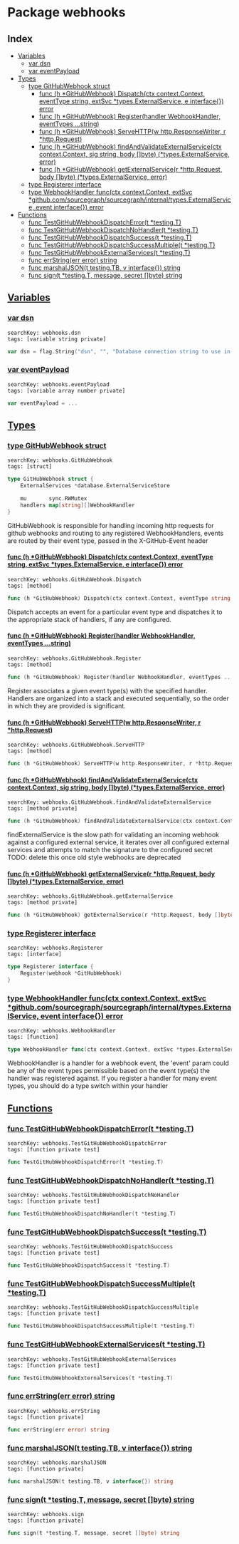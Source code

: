 # Package webhooks

## Index

* [Variables](#var)
    * [var dsn](#dsn)
    * [var eventPayload](#eventPayload)
* [Types](#type)
    * [type GitHubWebhook struct](#GitHubWebhook)
        * [func (h *GitHubWebhook) Dispatch(ctx context.Context, eventType string, extSvc *types.ExternalService, e interface{}) error](#GitHubWebhook.Dispatch)
        * [func (h *GitHubWebhook) Register(handler WebhookHandler, eventTypes ...string)](#GitHubWebhook.Register)
        * [func (h *GitHubWebhook) ServeHTTP(w http.ResponseWriter, r *http.Request)](#GitHubWebhook.ServeHTTP)
        * [func (h *GitHubWebhook) findAndValidateExternalService(ctx context.Context, sig string, body []byte) (*types.ExternalService, error)](#GitHubWebhook.findAndValidateExternalService)
        * [func (h *GitHubWebhook) getExternalService(r *http.Request, body []byte) (*types.ExternalService, error)](#GitHubWebhook.getExternalService)
    * [type Registerer interface](#Registerer)
    * [type WebhookHandler func(ctx context.Context, extSvc *github.com/sourcegraph/sourcegraph/internal/types.ExternalService, event interface{}) error](#WebhookHandler)
* [Functions](#func)
    * [func TestGitHubWebhookDispatchError(t *testing.T)](#TestGitHubWebhookDispatchError)
    * [func TestGitHubWebhookDispatchNoHandler(t *testing.T)](#TestGitHubWebhookDispatchNoHandler)
    * [func TestGitHubWebhookDispatchSuccess(t *testing.T)](#TestGitHubWebhookDispatchSuccess)
    * [func TestGitHubWebhookDispatchSuccessMultiple(t *testing.T)](#TestGitHubWebhookDispatchSuccessMultiple)
    * [func TestGitHubWebhookExternalServices(t *testing.T)](#TestGitHubWebhookExternalServices)
    * [func errString(err error) string](#errString)
    * [func marshalJSON(t testing.TB, v interface{}) string](#marshalJSON)
    * [func sign(t *testing.T, message, secret []byte) string](#sign)


## <a id="var" href="#var">Variables</a>

### <a id="dsn" href="#dsn">var dsn</a>

```
searchKey: webhooks.dsn
tags: [variable string private]
```

```Go
var dsn = flag.String("dsn", "", "Database connection string to use in integration tests")
```

### <a id="eventPayload" href="#eventPayload">var eventPayload</a>

```
searchKey: webhooks.eventPayload
tags: [variable array number private]
```

```Go
var eventPayload = ...
```

## <a id="type" href="#type">Types</a>

### <a id="GitHubWebhook" href="#GitHubWebhook">type GitHubWebhook struct</a>

```
searchKey: webhooks.GitHubWebhook
tags: [struct]
```

```Go
type GitHubWebhook struct {
	ExternalServices *database.ExternalServiceStore

	mu       sync.RWMutex
	handlers map[string][]WebhookHandler
}
```

GitHubWebhook is responsible for handling incoming http requests for github webhooks and routing to any registered WebhookHandlers, events are routed by their event type, passed in the X-GitHub-Event header 

#### <a id="GitHubWebhook.Dispatch" href="#GitHubWebhook.Dispatch">func (h *GitHubWebhook) Dispatch(ctx context.Context, eventType string, extSvc *types.ExternalService, e interface{}) error</a>

```
searchKey: webhooks.GitHubWebhook.Dispatch
tags: [method]
```

```Go
func (h *GitHubWebhook) Dispatch(ctx context.Context, eventType string, extSvc *types.ExternalService, e interface{}) error
```

Dispatch accepts an event for a particular event type and dispatches it to the appropriate stack of handlers, if any are configured. 

#### <a id="GitHubWebhook.Register" href="#GitHubWebhook.Register">func (h *GitHubWebhook) Register(handler WebhookHandler, eventTypes ...string)</a>

```
searchKey: webhooks.GitHubWebhook.Register
tags: [method]
```

```Go
func (h *GitHubWebhook) Register(handler WebhookHandler, eventTypes ...string)
```

Register associates a given event type(s) with the specified handler. Handlers are organized into a stack and executed sequentially, so the order in which they are provided is significant. 

#### <a id="GitHubWebhook.ServeHTTP" href="#GitHubWebhook.ServeHTTP">func (h *GitHubWebhook) ServeHTTP(w http.ResponseWriter, r *http.Request)</a>

```
searchKey: webhooks.GitHubWebhook.ServeHTTP
tags: [method]
```

```Go
func (h *GitHubWebhook) ServeHTTP(w http.ResponseWriter, r *http.Request)
```

#### <a id="GitHubWebhook.findAndValidateExternalService" href="#GitHubWebhook.findAndValidateExternalService">func (h *GitHubWebhook) findAndValidateExternalService(ctx context.Context, sig string, body []byte) (*types.ExternalService, error)</a>

```
searchKey: webhooks.GitHubWebhook.findAndValidateExternalService
tags: [method private]
```

```Go
func (h *GitHubWebhook) findAndValidateExternalService(ctx context.Context, sig string, body []byte) (*types.ExternalService, error)
```

findExternalService is the slow path for validating an incoming webhook against a configured external service, it iterates over all configured external services and attempts to match the signature to the configured secret TODO: delete this once old style webhooks are deprecated 

#### <a id="GitHubWebhook.getExternalService" href="#GitHubWebhook.getExternalService">func (h *GitHubWebhook) getExternalService(r *http.Request, body []byte) (*types.ExternalService, error)</a>

```
searchKey: webhooks.GitHubWebhook.getExternalService
tags: [method private]
```

```Go
func (h *GitHubWebhook) getExternalService(r *http.Request, body []byte) (*types.ExternalService, error)
```

### <a id="Registerer" href="#Registerer">type Registerer interface</a>

```
searchKey: webhooks.Registerer
tags: [interface]
```

```Go
type Registerer interface {
	Register(webhook *GitHubWebhook)
}
```

### <a id="WebhookHandler" href="#WebhookHandler">type WebhookHandler func(ctx context.Context, extSvc *github.com/sourcegraph/sourcegraph/internal/types.ExternalService, event interface{}) error</a>

```
searchKey: webhooks.WebhookHandler
tags: [function]
```

```Go
type WebhookHandler func(ctx context.Context, extSvc *types.ExternalService, event interface{}) error
```

WebhookHandler is a handler for a webhook event, the 'event' param could be any of the event types permissible based on the event type(s) the handler was registered against. If you register a handler for many event types, you should do a type switch within your handler 

## <a id="func" href="#func">Functions</a>

### <a id="TestGitHubWebhookDispatchError" href="#TestGitHubWebhookDispatchError">func TestGitHubWebhookDispatchError(t *testing.T)</a>

```
searchKey: webhooks.TestGitHubWebhookDispatchError
tags: [function private test]
```

```Go
func TestGitHubWebhookDispatchError(t *testing.T)
```

### <a id="TestGitHubWebhookDispatchNoHandler" href="#TestGitHubWebhookDispatchNoHandler">func TestGitHubWebhookDispatchNoHandler(t *testing.T)</a>

```
searchKey: webhooks.TestGitHubWebhookDispatchNoHandler
tags: [function private test]
```

```Go
func TestGitHubWebhookDispatchNoHandler(t *testing.T)
```

### <a id="TestGitHubWebhookDispatchSuccess" href="#TestGitHubWebhookDispatchSuccess">func TestGitHubWebhookDispatchSuccess(t *testing.T)</a>

```
searchKey: webhooks.TestGitHubWebhookDispatchSuccess
tags: [function private test]
```

```Go
func TestGitHubWebhookDispatchSuccess(t *testing.T)
```

### <a id="TestGitHubWebhookDispatchSuccessMultiple" href="#TestGitHubWebhookDispatchSuccessMultiple">func TestGitHubWebhookDispatchSuccessMultiple(t *testing.T)</a>

```
searchKey: webhooks.TestGitHubWebhookDispatchSuccessMultiple
tags: [function private test]
```

```Go
func TestGitHubWebhookDispatchSuccessMultiple(t *testing.T)
```

### <a id="TestGitHubWebhookExternalServices" href="#TestGitHubWebhookExternalServices">func TestGitHubWebhookExternalServices(t *testing.T)</a>

```
searchKey: webhooks.TestGitHubWebhookExternalServices
tags: [function private test]
```

```Go
func TestGitHubWebhookExternalServices(t *testing.T)
```

### <a id="errString" href="#errString">func errString(err error) string</a>

```
searchKey: webhooks.errString
tags: [function private]
```

```Go
func errString(err error) string
```

### <a id="marshalJSON" href="#marshalJSON">func marshalJSON(t testing.TB, v interface{}) string</a>

```
searchKey: webhooks.marshalJSON
tags: [function private]
```

```Go
func marshalJSON(t testing.TB, v interface{}) string
```

### <a id="sign" href="#sign">func sign(t *testing.T, message, secret []byte) string</a>

```
searchKey: webhooks.sign
tags: [function private]
```

```Go
func sign(t *testing.T, message, secret []byte) string
```

